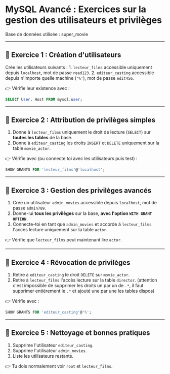 # MySQL Avancé : Exercices sur la gestion des utilisateurs et privilèges

Base de données utilisée : super_movie

------------------------------------------------------------------------

## 🔹 Exercice 1 : Création d'utilisateurs

Crée les utilisateurs suivants : 1. `lecteur_films` accessible
uniquement depuis `localhost`, mot de passe `read123`. 2.
`editeur_casting` accessible depuis n'importe quelle machine (`'%'`),
mot de passe `edit456`.

👉 Vérifie leur existence avec :

``` sql
SELECT User, Host FROM mysql.user;
```

------------------------------------------------------------------------

## 🔹 Exercice 2 : Attribution de privilèges simples

1.  Donne à `lecteur_films` uniquement le droit de lecture (`SELECT`)
    sur **toutes les tables** de la base.
2.  Donne à `editeur_casting` les droits `INSERT` et `DELETE` uniquement
    sur la table `movie_actor`.

👉 Vérifie avec (ou connecte toi avec les utilisateurs puis test) :

``` sql
SHOW GRANTS FOR 'lecteur_films'@'localhost';
```

------------------------------------------------------------------------

## 🔹 Exercice 3 : Gestion des privilèges avancés

1.  Crée un utilisateur `admin_movies` accessible depuis `localhost`,
    mot de passe `admin789`.
2.  Donne-lui **tous les privilèges** sur la base, **avec l'option
    `WITH GRANT OPTION`**.
3.  Connecte-toi en tant que `admin_movies` et accorde à `lecteur_films`
    l'accès lecture uniquement sur la table `actor`.

👉 Vérifie que `lecteur_films` peut maintenant lire `actor`.

------------------------------------------------------------------------

## 🔹 Exercice 4 : Révocation de privilèges

1.  Retire à `editeur_casting` le droit `DELETE` sur `movie_actor`.
2.  Retire à `lecteur_films` l'accès lecture sur la table `director`. (attention c'est impossible de supprimer les droits un par un de ```` .* ````, il faut supprimer entièrement le ```` .* ```` et ajouté une par une les tables dispos)

👉 Vérifie avec :

``` sql
SHOW GRANTS FOR 'editeur_casting'@'%';
```

------------------------------------------------------------------------

## 🔹 Exercice 5 : Nettoyage et bonnes pratiques

1.  Supprime l'utilisateur `editeur_casting`.
2.  Supprime l'utilisateur `admin_movies`.
3.  Liste les utilisateurs restants.

👉 Tu dois normalement voir `root` et `lecteur_films`.
